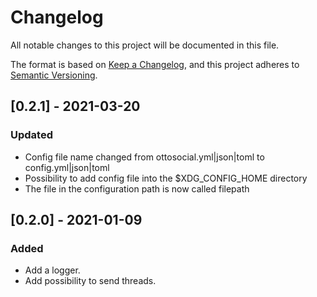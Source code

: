# Changelog

All notable changes to this project will be documented in this file.

The format is based on [Keep a Changelog](https://keepachangelog.com/en/1.0.0/), and this project adheres to [Semantic Versioning](https://semver.org/spec/v2.0.0.html).

## [0.2.1] - 2021-03-20

### Updated

* Config file name changed from ottosocial.yml|json|toml to config.yml|json|toml
* Possibility to add config file into the $XDG_CONFIG_HOME directory
* The file in the configuration path is now called filepath

## [0.2.0] - 2021-01-09

### Added

* Add a logger.
* Add possibility to send threads.

